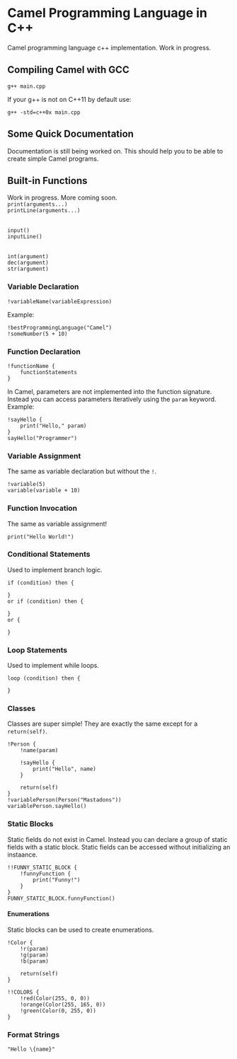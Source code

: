 # Camel Programming Language in C++

Camel programming language c++ implementation.
Work in progress.

## Compiling Camel with GCC
```
g++ main.cpp
```
If your g++ is not on C++11 by default use:
```
g++ -std=c++0x main.cpp
```
## Some Quick Documentation
Documentation is still being worked on. This should help you to be able to create simple Camel programs.

## Built-in Functions
Work in progress. More coming soon.
<br>`print(arguments...)`
<br>`printLine(arguments...)`

<br>`input()`
<br>`inputLine()`

<br>`int(argument)`
<br>`dec(argument)`
<br>`str(argument)`

### Variable Declaration
```
!variableName(variableExpression)
```

Example:
```
!bestProgrammingLanguage("Camel")
!someNumber(5 + 10)
```

### Function Declaration
```
!functionName {
    functionStatements    
}
```
In Camel, parameters are not implemented into the function signature. Instead you can access parameters iteratively using the `param` keyword.
Example:
```
!sayHello {
    print("Hello," param)
}
sayHello("Programmer")
```

### Variable Assignment
The same as variable declaration but without the `!`.
```
!variable(5)
variable(variable + 10)
```

### Function Invocation
The same as variable assignment!
```
print("Hello World!")
```

### Conditional Statements
Used to implement branch logic.
```
if (condition) then {

}
or if (condition) then {

}
or {

}
```

### Loop Statements
Used to implement while loops.
```
loop (condition) then {

}
```

### Classes
Classes are super simple! They are exactly the same except for a `return(self)`.
```
!Person {
    !name(param)

    !sayHello {
        print("Hello", name)
    }

    return(self)
}
!variablePerson(Person("Mastadons"))
variablePerson.sayHello()
```

### Static Blocks
Static fields do not exist in Camel. Instead you can declare a group of static fields with a static block. Static fields can be accessed without initializing an instaance.
```
!!FUNNY_STATIC_BLOCK {
    !funnyFunction {
        print("Funny!")
    }
}
FUNNY_STATIC_BLOCK.funnyFunction()
```

#### Enumerations
Static blocks can be used to create enumerations.
```
!Color {
    !r(param)
    !g(param)
    !b(param)

    return(self)
}

!!COLORS {
    !red(Color(255, 0, 0))
    !orange(Color(255, 165, 0))
    !green(Color(0, 255, 0))
}
```

### Format Strings
```
"Hello \{name}"
```